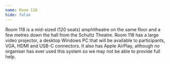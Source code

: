 ```yaml
---
name: Room 118
hide: false
---
```

Room 118 is a mid-sized (120 seats) amphitheatre on the same floor and a few metres down the hall from the Schultz Theatre. Room 118 has a large video projector, a desktop Windows PC that will be available to participants, VGA, HDMI and USB-C connectors. It also has Apple AirPlay, although no organiser has ever used this system so we may not be able to provide full help.